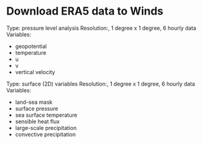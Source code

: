 # Download ERA5 data to Winds

Type: pressure level analysis
Resolution:, 1 degree x 1 degree, 6 hourly data
Variables:
- geopotential
- temperature
- u
- v
- vertical velocity

Type: surface (2D) variables
Resolution:, 1 degree x 1 degree, 6 hourly data
Variables:
- land-sea mask
- surface pressure
- sea surface temperature
- sensible heat flux
- large-scale precipitation
- convective precipitation
